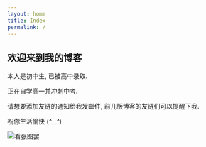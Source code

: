 ```yaml
---
layout: home
title: Index
permalink: /
---
```


## 欢迎来到我的博客

本人是初中生, 已被高中录取.

正在自学高一并冲刺中考.

请想要添加友链的通知给我发邮件, 前几版博客的友链们可以提醒下我.

祝你生活愉快
(*^__^*)

![看张图罢](https://sso.itedev.com/get-bing-image)